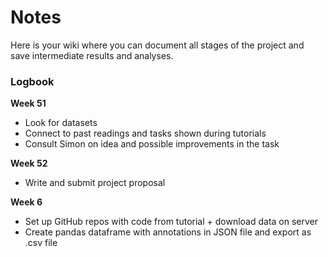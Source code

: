 # Notes

Here is your wiki where you can document all stages of the project and save intermediate results and analyses.

### Logbook  
**Week 51**  
- Look for datasets
- Connect to past readings and tasks shown during tutorials
- Consult Simon on idea and possible improvements in the task  

**Week 52**  
- Write and submit project proposal

**Week 6**
- Set up GitHub repos with code from tutorial + download data on server
- Create pandas dataframe with annotations in JSON file and export as .csv file